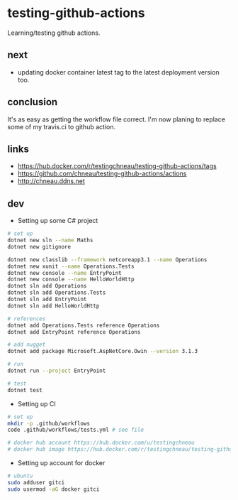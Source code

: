 # testing-github-actions

Learning/testing github actions.

## next

- updating docker container latest tag to the latest deployment version too.

## conclusion

It's as easy as getting the workflow file correct. I'm now planing to replace some of my travis.ci to github action.

## links

- https://hub.docker.com/r/testingchneau/testing-github-actions/tags
- https://github.com/chneau/testing-github-actions/actions
- http://chneau.ddns.net

## dev

- Setting up some C# project

```bash
# set up
dotnet new sln --name Maths
dotnet new gitignore

dotnet new classlib --framework netcoreapp3.1 --name Operations
dotnet new xunit --name Operations.Tests
dotnet new console --name EntryPoint
dotnet new console --name HelloWorldHttp
dotnet sln add Operations
dotnet sln add Operations.Tests
dotnet sln add EntryPoint
dotnet sln add HelloWorldHttp

# references
dotnet add Operations.Tests reference Operations
dotnet add EntryPoint reference Operations

# add nugget
dotnet add package Microsoft.AspNetCore.Owin --version 3.1.3

# run
dotnet run --project EntryPoint

# test
dotnet test
```

- Setting up CI

```bash
# set up
mkdir -p .github/workflows
code .github/workflows/tests.yml # see file

# docker hub account https://hub.docker.com/u/testingchneau
# docker hub image https://hub.docker.com/r/testingchneau/testing-github-actions/tags
```

- Setting up account for docker

```bash
# ubuntu
sudo adduser gitci
sudo usermod -aG docker gitci
```
